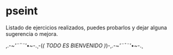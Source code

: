 # pseint
Listado de ejercicios realizados, puedes probarlos y dejar alguna sugerencia o mejora.


,.-~*'¨¯¨'*•~-.¸-(_( TODO ES BIENVENIDO )_)-,.-~*'¨¯¨'*•~-.¸ 
